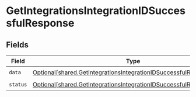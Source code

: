 # GetIntegrationsIntegrationIDSuccessfulResponse


## Fields

| Field                                                                                                                                                    | Type                                                                                                                                                     | Required                                                                                                                                                 | Description                                                                                                                                              |
| -------------------------------------------------------------------------------------------------------------------------------------------------------- | -------------------------------------------------------------------------------------------------------------------------------------------------------- | -------------------------------------------------------------------------------------------------------------------------------------------------------- | -------------------------------------------------------------------------------------------------------------------------------------------------------- |
| `data`                                                                                                                                                   | [Optional[shared.GetIntegrationsIntegrationIDSuccessfulResponseData]](undefined/models/shared/getintegrationsintegrationidsuccessfulresponsedata.md)     | :heavy_check_mark:                                                                                                                                       | N/A                                                                                                                                                      |
| `status`                                                                                                                                                 | [Optional[shared.GetIntegrationsIntegrationIDSuccessfulResponseStatus]](undefined/models/shared/getintegrationsintegrationidsuccessfulresponsestatus.md) | :heavy_check_mark:                                                                                                                                       | N/A                                                                                                                                                      |